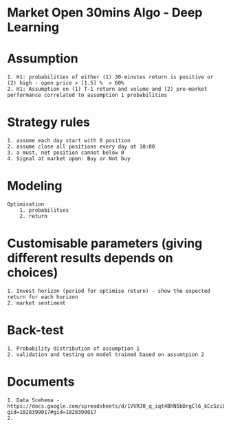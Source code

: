 # Market Open 30mins Algo - Deep Learning

# Assumption
    1. H1: probabilities of either (1) 30-minutes return is positive or (2) high - open price > [1.5] %  > 60%
    2. H1: Assumption on (1) T-1 return and volume and (2) pre-market performance correlated to assumption 1 probabilities 

# Strategy rules
    1. assume each day start with 0 position
    2. assume close all positions every day at 10:00
    3. a must, net position cannot below 0
    4. Signal at market open: Buy or Not buy

# Modeling
    Optimisation
        1. probabilities
        2. return

# Customisable parameters (giving different results depends on choices)
    1. Invest horizon (period for optimise return) - show the expected return for each horizon
    2. market sentiment

# Back-test
    1. Probability distribution of assumption 1
    2. validation and testing on model trained based on assumtpion 2

# Documents
    1. Data Scehema - https://docs.google.com/spreadsheets/d/1VVRJ0_q_iqt4BhN5bDrgCl6_kCcSziLifmmPGbSlApc/edit?gid=1828399017#gid=1828399017
    2. 
